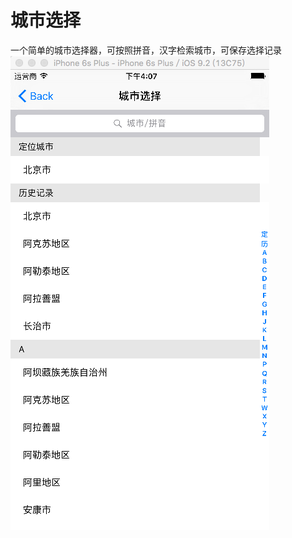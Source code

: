 城市选择
===

一个简单的城市选择器，可按照拼音，汉字检索城市，可保存选择记录<br>
![](https://github.com/shmmzi/AreaSelect/blob/master/458ad90bf60c91723b5f0fe2d0ffe910.png) 
